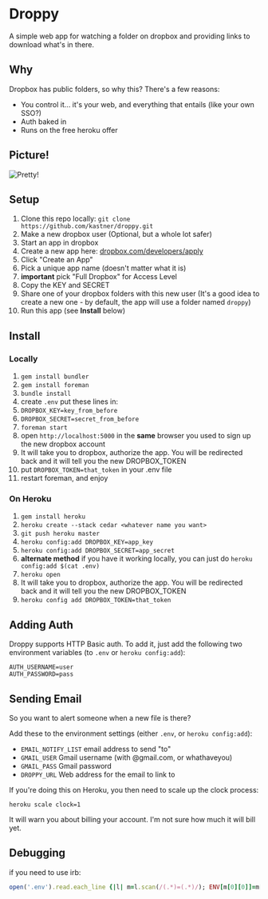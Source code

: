 Droppy
======

A simple web app for watching a folder on dropbox and providing links to download what's in there.


Why
---

Dropbox has public folders, so why this?
There's a few reasons:

* You control it... it's your web, and everything that entails (like your own SSO?)
* Auth baked in
* Runs on the free heroku offer


Picture!
--------

![Pretty!](http://metaatem.net/images/droppy_small.png)

Setup
-----

1. Clone this repo locally: `git clone https://github.com/kastner/droppy.git`
1. Make a new dropbox user (Optional, but a whole lot safer)
1. Start an app in dropbox
  1. Create a new app here: [dropbox.com/developers/apply](https://www.dropbox.com/developers/apply)
  1. Click "Create an App"
  1. Pick a unique app name (doesn't matter what it is)
  1. **important** pick "Full Dropbox" for Access Level
  1. Copy the KEY and SECRET
1. Share one of your dropbox folders with this new user (It's a good idea to create a new one - by default, the app will use a folder named `droppy`)
1. Run this app (see **Install** below)


Install
-------

### Locally

1. `gem install bundler`
1. `gem install foreman`
1. `bundle install`
1. create `.env` put these lines in:
  1. `DROPBOX_KEY=key_from_before`
  1. `DROPBOX_SECRET=secret_from_before`
1. `foreman start`
1. open `http://localhost:5000` in the **same** browser you used to sign up the new dropbox account
1. It will take you to dropbox, authorize the app. You will be redirected back and it will tell you the new DROPBOX_TOKEN
1. put `DROPBOX_TOKEN=that_token` in your .env file
1. restart foreman, and enjoy


### On Heroku

1. `gem install heroku`
1. `heroku create --stack cedar <whatever name you want>`
1. `git push heroku master`
1. `heroku config:add DROPBOX_KEY=app_key`
1. `heroku config:add DROPBOX_SECRET=app_secret`
1. **alternate method** if you have it working locally, you can just do `heroku config:add $(cat .env)`
1. `heroku open`
1. It will take you to dropbox, authorize the app. You will be redirected back and it will tell you the new DROPBOX_TOKEN
1. `heroku config add DROPBOX_TOKEN=that_token`


Adding Auth
-----------

Droppy supports HTTP Basic auth. To add it, just add the following two environment variables (to `.env` or `heroku config:add`):

```
AUTH_USERNAME=user
AUTH_PASSWORD=pass
```


Sending Email
-------------

So you want to alert someone when a new file is there?

Add these to the environment settings (either `.env`, or `heroku config:add`):

* `EMAIL_NOTIFY_LIST` email address to send "to"
* `GMAIL_USER` Gmail username (with @gmail.com, or whathaveyou)
* `GMAIL_PASS` Gmail password
* `DROPPY_URL` Web address for the email to link to

If you're doing this on Heroku, you then need to scale up the clock process:

`heroku scale clock=1`

It will warn you about billing your account. I'm not sure how much it will bill yet.

Debugging
---------

if you need to use irb:

```ruby
open('.env').read.each_line {|l| m=l.scan(/(.*)=(.*)/); ENV[m[0][0]]=m[0][1] }
```
